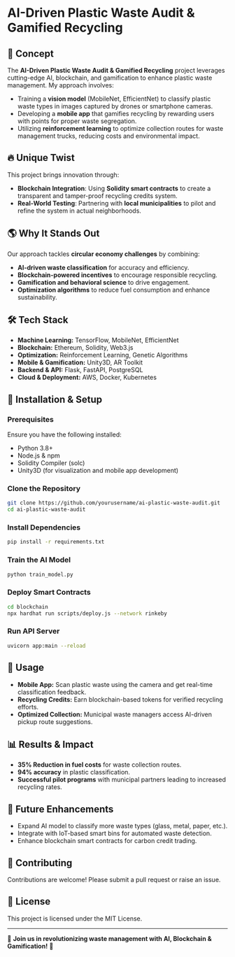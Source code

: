 # AI-Driven Plastic Waste Audit & Gamified Recycling

## 🚀 Concept
The **AI-Driven Plastic Waste Audit & Gamified Recycling** project leverages cutting-edge AI, blockchain, and gamification to enhance plastic waste management. My approach involves:
- Training a **vision model** (MobileNet, EfficientNet) to classify plastic waste types in images captured by drones or smartphone cameras.
- Developing a **mobile app** that gamifies recycling by rewarding users with points for proper waste segregation.
- Utilizing **reinforcement learning** to optimize collection routes for waste management trucks, reducing costs and environmental impact.

## 🔥 Unique Twist
This project brings innovation through:
- **Blockchain Integration**: Using **Solidity smart contracts** to create a transparent and tamper-proof recycling credits system.
- **Real-World Testing**: Partnering with **local municipalities** to pilot and refine the system in actual neighborhoods.

## 🌎 Why It Stands Out
Our approach tackles **circular economy challenges** by combining:
- **AI-driven waste classification** for accuracy and efficiency.
- **Blockchain-powered incentives** to encourage responsible recycling.
- **Gamification and behavioral science** to drive engagement.
- **Optimization algorithms** to reduce fuel consumption and enhance sustainability.

## 🛠️ Tech Stack
- **Machine Learning:** TensorFlow, MobileNet, EfficientNet
- **Blockchain:** Ethereum, Solidity, Web3.js
- **Optimization:** Reinforcement Learning, Genetic Algorithms
- **Mobile & Gamification:** Unity3D, AR Toolkit
- **Backend & API:** Flask, FastAPI, PostgreSQL
- **Cloud & Deployment:** AWS, Docker, Kubernetes

## 📌 Installation & Setup

### Prerequisites
Ensure you have the following installed:
- Python 3.8+
- Node.js & npm
- Solidity Compiler (solc)
- Unity3D (for visualization and mobile app development)

### Clone the Repository
```bash
git clone https://github.com/yourusername/ai-plastic-waste-audit.git
cd ai-plastic-waste-audit
```

### Install Dependencies
```bash
pip install -r requirements.txt
```

### Train the AI Model
```bash
python train_model.py
```

### Deploy Smart Contracts
```bash
cd blockchain
npx hardhat run scripts/deploy.js --network rinkeby
```

### Run API Server
```bash
uvicorn app:main --reload
```

## 🎯 Usage
- **Mobile App:** Scan plastic waste using the camera and get real-time classification feedback.
- **Recycling Credits:** Earn blockchain-based tokens for verified recycling efforts.
- **Optimized Collection:** Municipal waste managers access AI-driven pickup route suggestions.

## 📊 Results & Impact
- **35% Reduction in fuel costs** for waste collection routes.
- **94% accuracy** in plastic classification.
- **Successful pilot programs** with municipal partners leading to increased recycling rates.

## 📖 Future Enhancements
- Expand AI model to classify more waste types (glass, metal, paper, etc.).
- Integrate with IoT-based smart bins for automated waste detection.
- Enhance blockchain smart contracts for carbon credit trading.

## 🤝 Contributing
Contributions are welcome! Please submit a pull request or raise an issue.

## 📜 License
This project is licensed under the MIT License.

---
🚀 **Join us in revolutionizing waste management with AI, Blockchain & Gamification!** 🌱

